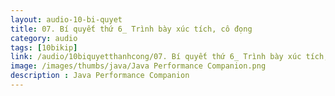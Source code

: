 ```yaml
---
layout: audio-10-bi-quyet
title: 07. Bí quyết thứ 6_ Trình bày xúc tích, cô đọng
category: audio
tags: [10bikip]
link: /audio/10biquyetthanhcong/07. Bí quyết thứ 6_ Trình bày xúc tích, cô đọng.mp3 
image: /images/thumbs/java/Java Performance Companion.png
description : Java Performance Companion 
---
```












